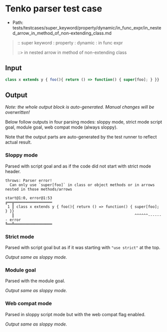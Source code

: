 # Tenko parser test case

- Path: tests/testcases/super_keyword/property/dynamic/in_func_expr/in_nested_arrow_in_method_of_non-extending_class.md

> :: super keyword : property : dynamic : in func expr
>
> ::> in nested arrow in method of non-extending class

## Input

`````js
class x extends y { foo(){ return () => function() { super[foo]; } }}
`````

## Output

_Note: the whole output block is auto-generated. Manual changes will be overwritten!_

Below follow outputs in four parsing modes: sloppy mode, strict mode script goal, module goal, web compat mode (always sloppy).

Note that the output parts are auto-generated by the test runner to reflect actual result.

### Sloppy mode

Parsed with script goal and as if the code did not start with strict mode header.

`````
throws: Parser error!
  Can only use `super[foo]` in class or object methods or in arrows nested in those methods/arrows

start@1:0, error@1:53
╔══╦═════════════════
 1 ║ class x extends y { foo(){ return () => function() { super[foo]; } }}
   ║                                                      ^^^^^^------- error
╚══╩═════════════════

`````

### Strict mode

Parsed with script goal but as if it was starting with `"use strict"` at the top.

_Output same as sloppy mode._

### Module goal

Parsed with the module goal.

_Output same as sloppy mode._

### Web compat mode

Parsed in sloppy script mode but with the web compat flag enabled.

_Output same as sloppy mode._
